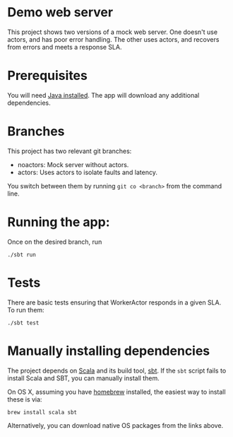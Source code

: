 # Demo web server

This project shows two versions of a mock web server. One doesn't use actors, and has poor error handling. The other uses actors, and recovers from errors and meets a response SLA.

# Prerequisites

You will need [Java installed](http://java.oracle.com/). The app will download any additional dependencies.

# Branches

This project has two relevant git branches:

 * noactors: Mock server without actors.
 * actors: Uses actors to isolate faults and latency.
 
You switch between them by running `git co <branch>` from the command line. 

# Running the app:

Once on the desired branch, run 

    ./sbt run

# Tests

There are basic tests ensuring that WorkerActor responds in a given SLA. To run them:

    ./sbt test

# Manually installing dependencies

The project depends on [Scala](http://www.scala-lang.org/) and its build tool, [sbt](http://www.scala-sbt.org/). If the `sbt` script fails to install Scala and SBT, you can manually install them. 

On OS X, assuming you have [homebrew](http://brew.sh/) installed, the easiest way to install these is via:

    brew install scala sbt
    
Alternatively, you can download native OS packages from the links above.
